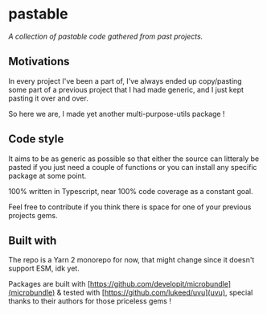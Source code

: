 # pastable

_A collection of pastable code gathered from past projects._

## Motivations

In every project I've been a part of, I've always ended up copy/pasting some part of a previous project that I had made generic, and I just kept pasting it over and over.

So here we are, I made yet another multi-purpose-utils package !

## Code style

It aims to be as generic as possible so that either the source can litteraly be pasted if you just need a couple of functions or you can install any specific package at some point.

100% written in Typescript, near 100% code coverage as a constant goal.

Feel free to contribute if you think there is space for one of your previous projects gems.

## Built with

The repo is a Yarn 2 monorepo for now, that might change since it doesn't support ESM, idk yet.

Packages are built with [https://github.com/developit/microbundle](microbundle) & tested with [https://github.com/lukeed/uvu](uvu), special thanks to their authors for those priceless gems !
